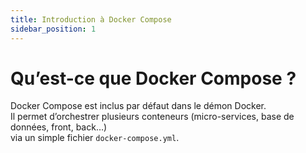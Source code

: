 ```yaml
---
title: Introduction à Docker Compose
sidebar_position: 1
---
```


# Qu’est-ce que Docker Compose ?

Docker Compose est inclus par défaut dans le démon Docker.  
Il permet d’orchestrer plusieurs conteneurs (micro-services, base de données, front, back…)  
via un simple fichier `docker-compose.yml`.
